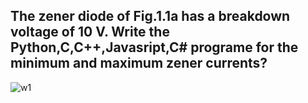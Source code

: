 ##  The zener diode of Fig.1.1a has a breakdown voltage of 10 V. Write the **Python**,**C**,**C++**,**Javasript**,**C#** programe for the minimum and maximum zener currents?

![w1](https://user-images.githubusercontent.com/68737803/107680802-54618880-6cc4-11eb-9cf4-60c13a2e9efa.jpg)

